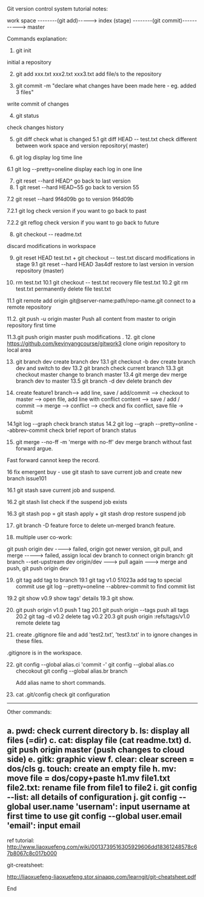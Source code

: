 Git version control system tutorial notes:

work space --------(git add)-----> index (stage) --------(git commit)-----------> master

Commands explanation:

1. git init 

initial a repository

2. git add xxx.txt xxx2.txt xxx3.txt
add file/s to the repository

3. git commit -m "declare what changes have been made here - eg. added 3 files"

write commit of  changes

4. git status

check changes history

5. git diff
check what is changed
5.1 git diff HEAD -- test.txt
check different between work space and version repository( master)

6. git log
display log time line

6.1 git log --pretty=oneline
display each log in one line

7. git reset --hard HEAD^
go back to last version
7. 1 git reset --hard HEAD~55
go back to version 55

7.2 git reset --hard 9f4d09b
go to version 9f4d09b

7.2.1 git log
check version if you want to go back to past

7.2.2 git reflog
check version if you want to go back to future

8. git checkout -- readme.txt

discard modifications in workspace

9. git reset HEAD test.txt + git checkout -- test.txt
discard modifications in stage
9.1 git reset --hard HEAD 3as4df
restore to last version in version repository (master)

10. rm test.txt 
10.1 git checkout -- test.txt
recovery file test.txt
10.2 git rm test.txt
permanently delete file test.txt

11.1 git remote add origin git@server-name:path/repo-name.git
connect to a remote repository

11.2. git push -u origin master
Push all content from master to origin repository first time

11.3.git push origin master
push modifications
.
12. git clone https://github.com/kevinyangcourse/gitwork3
clone origin repository to local area

13. git branch dev
create branch dev
13.1 git checkout -b dev
create branch dev and switch to dev
13.2 git branch
check current branch
13.3 git checkout master
change to branch master
13.4 git merge dev
merge branch dev to master
13.5 git branch -d dev
delete branch dev

14. create feature1 branch--> add line, save / add/commit --> checkout to master -->
open file, add line with conflict content --> save / add / commit -->
 merge --> conflict --> check and fix conflict, save file -> submit

14.1git log --graph
check branch status
14.2 git log --graph  --pretty=online --abbrev-commit
check brief report of branch status


15. git merge --no-ff -m 'merge with no-ff' dev
merge branch without fast forward argue.

Fast forward cannot keep the record.

16 fix emergent buy - use git stash to save current job and create new branch issue101

16.1 git stash
save current job and suspend.


16.2 git stash list
check if the suspend job exists

16.3 git stash pop = git stash apply + git stash drop
restore suspend job


17. git branch -D feature
force to delete un-merged branch feature.

18. multiple user co-work:

git push origin dev  ---->  failed, origin got newer version, git pull, and merge 
-----> failed,  assign local dev branch to connect origin branch: git branch --set-upstream dev origin/dev
 ---> pull again ---> merge and push, git push origin dev
 
 19. git tag
 add tag to branch
 19.1 git tag v1.0 51023a
 add tag to special commit
 use git log --pretty=oneline --abbrev-commit to find commit list
 
 19.2 git show v0.9
 show tags' details
 19.3 git show.
 
 20. git push origin v1.0
 push 1 tag
 20.1 git push origin --tags
 push all tags
 20.2 git tag -d v0.2
 delete tag v0.2
 20.3 git push origin :refs/tags/v1.0
 remote delete tag


 21. create .gitignore file and add 'test2.txt', 'test3.txt' in to ignore changes in these files.

.gitignore is in the workspace.


 22. git config --global alias.ci 'commit -'
     git config --global alias.co checokout
     git config --global alias.br branch

     Add alias name to short commands.

23. cat .git/config
check git configuration

----------------------------------------------------
Other commands:

a. pwd: check current directory 
b. ls: display all files (=dir)
c. cat: display file (cat readme.txt)
d. git push origin master (push changes to cloud side)
e. gitk: graphic view
f. clear: clear screen = dos/cls
g. touch: create an empty file
h. mv: move file = dos/copy+paste
h1.mv file1.txt file2.txt: rename file from file1 to file2
i. git config --list: all details of configuration
j. git config --global user.name 'usernam': input username at first time to use
   git config --global user.email 'email': input email 
----------------------------------------------
ref
tutorial: 
http://www.liaoxuefeng.com/wiki/0013739516305929606dd18361248578c67b8067c8c017b000

git-creatsheet:

http://liaoxuefeng-liaoxuefeng.stor.sinaapp.com/learngit/git-cheatsheet.pdf

End
